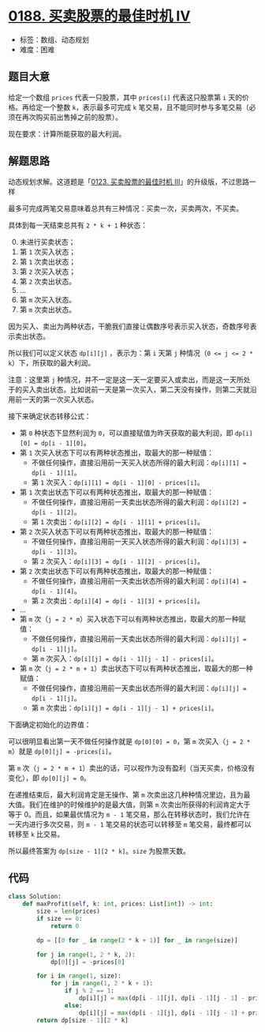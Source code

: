 # [0188. 买卖股票的最佳时机 IV](https://leetcode.cn/problems/best-time-to-buy-and-sell-stock-iv/)

- 标签：数组、动态规划
- 难度：困难

## 题目大意

给定一个数组 `prices` 代表一只股票，其中 `prices[i]` 代表这只股票第 `i` 天的价格。再给定一个整数 `k`，表示最多可完成 `k` 笔交易，且不能同时参与多笔交易（必须在再次购买前出售掉之前的股票）。

现在要求：计算所能获取的最大利润。

## 解题思路

动态规划求解。这道题是「[0123. 买卖股票的最佳时机 III](https://leetcode.cn/problems/best-time-to-buy-and-sell-stock-iii/)」的升级版，不过思路一样

最多可完成两笔交易意味着总共有三种情况：买卖一次，买卖两次，不买卖。

具体到每一天结束总共有 `2 * k + 1` 种状态：

0. 未进行买卖状态；
1. 第 `1` 次买入状态；
2. 第 `1` 次卖出状态；
3. 第 `2` 次买入状态；
4. 第 `2` 次卖出状态。
5. ...
6. 第 `m` 次买入状态。
7. 第 `m` 次卖出状态。

因为买入、卖出为两种状态，干脆我们直接让偶数序号表示买入状态，奇数序号表示卖出状态。

所以我们可以定义状态 `dp[i][j]` ，表示为：第 `i` 天第 `j` 种情况（`0 <= j <= 2 * k`）下，所获取的最大利润。

注意：这里第 `j` 种情况，并不一定是这一天一定要买入或卖出，而是这一天所处于的买入卖出状态。比如说前一天是第一次买入，第二天没有操作，则第二天就沿用前一天的第一次买入状态。

接下来确定状态转移公式：

- 第 `0` 种状态下显然利润为 `0`，可以直接赋值为昨天获取的最大利润，即 `dp[i][0] = dp[i - 1][0]`。
- 第 `1` 次买入状态下可以有两种状态推出，取最大的那一种赋值：
  - 不做任何操作，直接沿用前一天买入状态所得的最大利润：`dp[i][1] = dp[i - 1][1]`。
  - 第 `1` 次买入：`dp[i][1] = dp[i - 1][0] - prices[i]`。
- 第 `1` 次卖出状态下可以有两种状态推出，取最大的那一种赋值：
  - 不做任何操作，直接沿用前一天卖出状态所得的最大利润：`dp[i][2] = dp[i - 1][2]`。
  - 第 `1` 次卖出：`dp[i][2] = dp[i - 1][1] + prices[i]`。
- 第 `2` 次买入状态下可以有两种状态推出，取最大的那一种赋值：
  - 不做任何操作，直接沿用前一天买入状态所得的最大利润：`dp[i][3] = dp[i - 1][3]`。
  - 第 `2` 次买入：`dp[i][3] = dp[i - 1][2] - prices[i]`。
- 第 `2` 次卖出状态下可以有两种状态推出，取最大的那一种赋值：
  - 不做任何操作，直接沿用前一天卖出状态所得的最大利润：`dp[i][4] = dp[i - 1][4]`。
  - 第 `2` 次卖出：`dp[i][4] = dp[i - 1][3] + prices[i]`。
- ...
- 第 `m` 次（`j = 2 * m`）买入状态下可以有两种状态推出，取最大的那一种赋值：
  - 不做任何操作，直接沿用前一天卖出状态所得的最大利润：`dp[i][j] = dp[i - 1][j]`。
  - 第 `m` 次买入：`dp[i][j] = dp[i - 1][j - 1] - prices[i]`。
- 第 `m` 次（`j = 2 * m + 1`）卖出状态下可以有两种状态推出，取最大的那一种赋值：
  - 不做任何操作，直接沿用前一天卖出状态所得的最大利润：`dp[i][j] = dp[i - 1][j]`。
  - 第 `m` 次卖出：`dp[i][j] = dp[i - 1][j - 1] + prices[i]`。

下面确定初始化的边界值：

可以很明显看出第一天不做任何操作就是 `dp[0][0] = 0`，第 `m` 次买入（`j = 2 * m`）就是 `dp[0][j] = -prices[i]`。

第 `m` 次（`j = 2 * m + 1`）卖出的话，可以视作为没有盈利（当天买卖，价格没有变化），即 `dp[0][j] = 0`。

在递推结束后，最大利润肯定是无操作、第 `m` 次卖出这几种种情况里边，且为最大值。我们在维护的时候维护的是最大值，则第 `m` 次卖出所获得的利润肯定大于等于 0。而且，如果最优情况为 `m - 1` 笔交易，那么在转移状态时，我们允许在一天内进行多次交易，则 `m - 1` 笔交易的状态可以转移至  `m` 笔交易，最终都可以转移至 `k` 比交易。

所以最终答案为 `dp[size - 1][2 * k]`。`size` 为股票天数。

## 代码

```Python
class Solution:
    def maxProfit(self, k: int, prices: List[int]) -> int:
        size = len(prices)
        if size == 0:
            return 0

        dp = [[0 for _ in range(2 * k + 1)] for _ in range(size)]

        for j in range(1, 2 * k, 2):
            dp[0][j] = -prices[0]

        for i in range(1, size):
            for j in range(1, 2 * k + 1):
                if j % 2 == 1:
                    dp[i][j] = max(dp[i - 1][j], dp[i - 1][j - 1] - prices[i])
                else:
                    dp[i][j] = max(dp[i - 1][j], dp[i - 1][j - 1] + prices[i])
        return dp[size - 1][2 * k]
```

